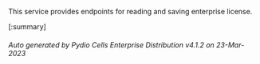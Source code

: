 






This service provides endpoints for reading and saving enterprise license.

[:summary]

###### Auto generated by Pydio Cells Enterprise Distribution v4.1.2 on 23-Mar-2023
